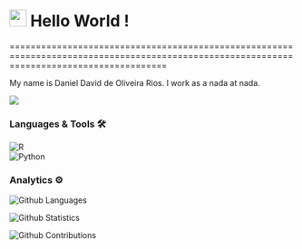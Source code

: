 
<h1><img src="https://emojis.slackmojis.com/emojis/images/1531849430/4246/blob-sunglasses.gif?1531849430" width="30"/> Hello World ! </h1>
==========================================================================================================================================


My name is Daniel David de Oliveira Rios. I work as a nada at nada.

![](http://estruyf-github.azurewebsites.net/api/VisitorHit?user=D4N1R10S&repo=D4N1R10S&countColorcountColor)

### Languages & Tools 🛠  
![R](https://img.shields.io/badge/-R-05122A?style=flat&color=green)&nbsp;  
![Python](https://img.shields.io/badge/-Python-05122A?style=flat&color=green)&nbsp;  


### Analytics ⚙️

![Github Languages](https://github-readme-stats.vercel.app/api/top-langs/?username=D4N1R10S&layout=compact&count_private=true)

![Github Statistics](https://github-readme-stats.vercel.app/api/?username=D4N1R10S&count_private=true&show_icons=true)

![Github Contributions](https://github-readme-streak-stats.herokuapp.com/?user=D4N1R10S&hide_border=true)
